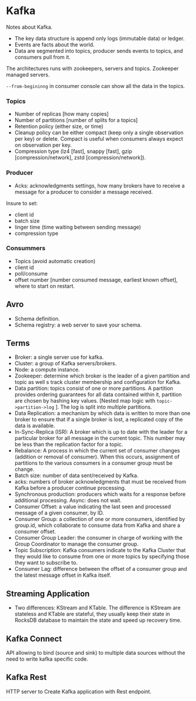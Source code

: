 # Kafka

Notes about Kafka.

-   The key data structure is append only logs (immutable data) or ledger.
-   Events are facts about the world.
-   Data are segmented into topics, producer sends events to topics, and consumers pull from it.

The architectures runs with zookeepers, servers and topics. Zookeeper managed servers.

`--from-begininng` in consumer console can show all the data in the topics.


### Topics

-   Number of replicas [how many copies]
-   Number of partitions [number of splits for a topics]
-   Retention policy (either size, or time)
-   Cleanup policy can be either compact (keep only a single observation per key) or delete. Compact is useful when consumers always expect on observation per key.
-   Compression type (lz4 [fast], snappy [fast], gzip [compression/network], zstd [compression/network]).


### Producer

-   Acks: acknowledgments settings, how many brokers have to receive a message for a producer to consider a message received.

Insure to set:

-   client id
-   batch size
-   linger time (time waiting between sending message)
-   compression type


### Consummers

-   Topics (avoid automatic creation)
-   client id
-   poll/consume
-   offset number [number consumed message, earliest known offset], where to start on restart.


## Avro

-   Schema definition.
-   Schema registry: a web server to save your schema.


## Terms

-   Broker: a single server use for kafka.
-   Cluster: a group of Kafka servers/brokers.
-   Node: a compute instance.
-   Zookeeper: determine which broker is the leader of a given partition and topic as well s track cluster membership and configuration for Kafka.
-   Data partition: topics consist of one or more partitions. A partition provides ordering guarantees for all data contained within it, partition are chosen by hashing key values. [Nested map logic with `topic->partition->log` ]. The log is split into multiple partitions.
-   Data Replication: a mechanism by which data is written to more than one broker to ensure that if a single broker is lost, a replicated copy of the data is available.
-   In-Sync-Replica (ISR): A broker which is up to date with the leader for a particular broker for all message in the current topic. This number may be less than the replication factor for a topic.
-   Rebalance: A process in which the current set of consumer changes (addition or removal of consumer). When this occurs, assignment of partitions to the various consumers in a consumer group must be change.
-   Batch size: number of data sent/received by Kafka.
-   acks: numbers of broker acknowledgments that must be received from Kafka before a producer continue processing.
-   Synchronous production: producers which waits for a response before additional processing. Async: does not wait.
-   Consumer Offset: a value indicating the last seen and processed message of a given consumer, by ID.
-   Consumer Group: a collection of one or more consumers, identified by group.id, which collaborate to consume data from Kafka and share a consumer offset.
-   Consumer Group Leader: the consumer in charge of working with the Group Coordinator to manage the consumer group.
-   Topic Subscription: Kafka consumers indicate to the Kafka Cluster that they would like to consume from one or more topics by specifying those they want to subscribe to.
-   Consumer Lag: difference between the offset of a consumer group and the latest message offset in Kafka itself.


## Streaming Application

-   Two differences: KStream and KTable. The difference is KStream are stateless and KTable are stateful, they usually keep their state in RocksDB database to maintain the state and speed up recovery time.


## Kafka Connect

API allowing to bind (source and sink) to multiple data sources without the need to write kafka specific code.


## Kafka Rest

HTTP server to Create Kafka application with Rest endpoint.

